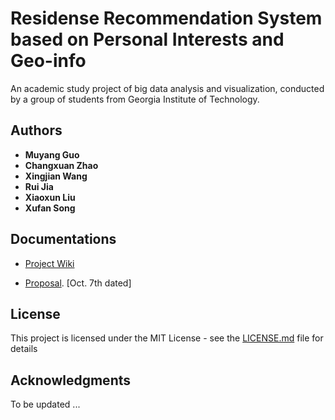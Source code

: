 # Residense Recommendation System based on Personal Interests and Geo-info

An academic study project of big data analysis and visualization, conducted by a group of students from Georgia Institute of Technology.  

## Authors

* **Muyang Guo**
* **Changxuan Zhao**
* **Xingjian Wang**
* **Rui Jia**
* **Xiaoxun Liu**
* **Xufan Song**

## Documentations

- [Project Wiki](https://github.com/MUYANGGUO/6242/wiki)
 
- [Proposal](https://github.com/MUYANGGUO/6242/wiki/Project-Proposal). [Oct. 7th dated]


## License

This project is licensed under the MIT License - see the [LICENSE.md](/LICENSE) file for details

## Acknowledgments

To be updated ... 
